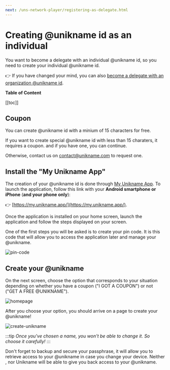 ```yaml
---
next: /uns-network-player/registering-as-delegate.html
---
```


# Creating @unikname id as an individual

You want to become a delegate with an individual @unikname id, so you need to create your individual @unikname id.

👉 If you have changed your mind, you can also [become a delegate with an organization @unikname id](./creating-unikname-organization.html).

**Table of Content**

[[toc]]

## Coupon

You can create @unikname id with a minium of 15 characters for free.

If you want to create special @unikname id with less than 15 charaters, it requires a coupon. and if you have one, you can continue. 

Otherwise, contact us on [contact@unikname.com](mailto:contact@unikname.com) to request one.

## Install the "My Unikname App"

The creation of your @unikname id is done through [My Unikname App](https://my.unikname.app/).
To launch the application, follow this link with your **Android smartphone or iPhone** (**and your phone only**):

👉 [https://my.unikname.app/](https://my.unikname.app/).

Once the application is installed on your home screen, launch the application and follow the steps displayed on your screen.

One of the first steps you will be asked is to create your pin code.
It is this code that will allow you to access the application later and manage your @unikname.

![pin-code](./images/pin-code.png)


## Create your @unikname

On the next screen, choose the option that corresponds to your situation depending on whether you have a coupon ("I GOT A COUPON") or not ("GET A FREE @UNIKNAME").

![homepage](./images/homepage.png)

After you choose your option, you should arrive on a page to create your @unikname!

![create-unikname](./images/create-unikname.png)

:::tip
*Once you've chosen a name, you won't be able to change it. So choose it carefully!*
:::

Don't forget to backup and secure your passphrase, it will allow you to retrieve access to your @unikname in case you change your device.
Neither <uns/>, nor Unikname will be able to give you back access to your @unikname.
